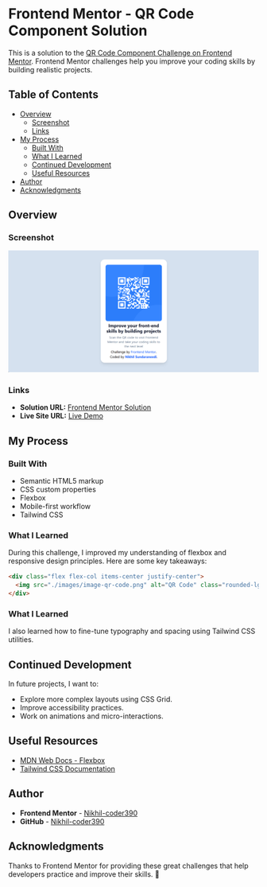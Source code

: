 # Frontend Mentor - QR Code Component Solution

This is a solution to the [QR Code Component Challenge on Frontend Mentor](https://www.frontendmentor.io/challenges/qr-code-component-iux_sIO_H). Frontend Mentor challenges help you improve your coding skills by building realistic projects.

## Table of Contents

- [Overview](#overview)
    - [Screenshot](#screenshot)
    - [Links](#links)
- [My Process](#my-process)
    - [Built With](#built-with)
    - [What I Learned](#what-i-learned)
    - [Continued Development](#continued-development)
    - [Useful Resources](#useful-resources)
- [Author](#author)
- [Acknowledgments](#acknowledgments)

## Overview

### Screenshot

![QR Code Component](./screenshot.jpg)

### Links

- **Solution URL:** [Frontend Mentor Solution](https://www.frontendmentor.io/solutions/qr-code-component-using-tailwind-css-bGlbPlUUyU)
- **Live Site URL:** [Live Demo](https://qrcodecomponent-rho.vercel.app/)

## My Process

### Built With

- Semantic HTML5 markup
- CSS custom properties
- Flexbox
- Mobile-first workflow
- Tailwind CSS

### What I Learned

During this challenge, I improved my understanding of flexbox and responsive design principles. Here are some key takeaways:

```html
<div class="flex flex-col items-center justify-center">
  <img src="./images/image-qr-code.png" alt="QR Code" class="rounded-lg">
</div>
```

### What I Learned

I also learned how to fine-tune typography and spacing using Tailwind CSS utilities.

## Continued Development

In future projects, I want to:

- Explore more complex layouts using CSS Grid.
- Improve accessibility practices.
- Work on animations and micro-interactions.

## Useful Resources

- [MDN Web Docs - Flexbox](https://developer.mozilla.org/en-US/docs/Learn/CSS/CSS_layout/Flexbox)
- [Tailwind CSS Documentation](https://tailwindcss.com/docs)

## Author

- **Frontend Mentor** - [Nikhil-coder390](https://www.frontendmentor.io/profile/Nikhil-coder390)
- **GitHub** - [Nikhil-coder390](https://github.com/Nikhil-coder390)

## Acknowledgments

Thanks to Frontend Mentor for providing these great challenges that help developers practice and improve their skills. 🚀  
